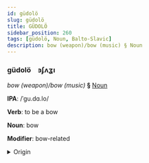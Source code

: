 ```yaml
---
id: güdolö
slug: güdolö
title: GÜDOLÖ
sidebar_position: 260
tags: [güdolö, Noun, Balto-Slavic]
description: bow (weapon)/bow (music) § Noun
---
```


### güdolö&emsp;<span kind="abugida">ꜿʄʌʓı</span>

*bow (weapon)/bow (music)* **§** [Noun](../../tags/Noun)

**IPA**: /ˈgu.dɑ.lo/

**Verb**: to be a bow

**Noun**: bow

**Modifier**: bow-related

<details>
    <summary>Origin</summary>
    Serbo-Croatian гу̀дало gùdalo /ɡǔdalo/<br/>
    <em>Balto-Slavic Language Family</em>
</details>